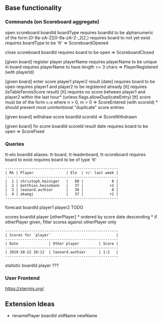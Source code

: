 ## Base functionality

### Commands (on Scoreboard aggregate)

open scoreboard boardId boardType
    requires boardId to be alphanumeric of the form [0-9a-zA-Z][0-9a-zA-Z-_]{2,}
    requires board to not yet exist
    requires boardType to be 'tt'
    => ScoreboardOpened


close scoreboard boardId
    requires board to be open
    => ScoreboardClosed


[given board]
register player playerName
    requires playerName to be unique in board 
    requires playerName to have length >= 3 chars
    => PlayerRegistered (with playerId)


[given board]
enter score player1 player2 result [date]
    requires board to be open
    requires player1 and player2 to be registered already
    [tt] requires (isTableTennisScore result)
    [tt] requires no score between player1 and player2 within the last hour* (unless flags.allowDuplicateEntry)
    [tt] score must be of the form `n:m` where n > 0, m > 0
    => ScoreEntered (with scoreId)
    * should prevent most unintentional "duplicate" score entries


[given board]
withdraw score boardId scoreId
    => ScoreWithdrawn


[given board]
fix score boardId scoreId result date
    requires board to be open
    => ScoreFixed



### Queries

tt-elo boardId
    aliases: tt-board, tt-leaderboard, tt-scoreboard
    requires board to exist
    requires board to be of type 'tt'

    ----------------------------------------------------
    | Rk | Player               | Elo  | +/- last week | 
    ----------------------------------------------------
    |  1 | christoph.heiniger   |   80 |             0 |
    |  2 | matthias.heinzmann   |   37 |            +2 |
    |  3 | leonard.authier      |   38 |             0 |
    |  4 | akaegi               |   37 |            +1 |
    ----------------------------------------------------


forecast boardId player1 player2
    TODO


scores boardId player [otherPlayer]
    * ordered by score date descending
    * if otherPlayer given, filter scores against otherPlayer only

    ----------------------------------------------------
    | Scores for `player`                              |
    ----------------------------------------------------
    | Date              | Other player         | Score |
    ----------------------------------------------------
    | 2019-10-22 10:12  | leonard.authier      | 1:2   |
    ----------------------------------------------------
    

statistic boardId player
    ???


### User Frontend

https://xtermjs.org/




## Extension Ideas

- renamePlayer boardId oldName newName
